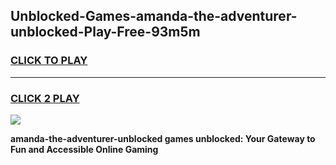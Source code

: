 
## Unblocked-Games-amanda-the-adventurer-unblocked-Play-Free-93m5m
<h3>
<a href="https://premium76.site?title=amanda-the-adventurer-unblocked&ref=23A">CLICK TO PLAY</a></h3>
<hr>

<h3>
<a href="https://premium76.site?title=amanda-the-adventurer-unblocked&ref=23A">CLICK 2 PLAY</a>
  
</h3>

<a href="https://premium76.site?title=amanda-the-adventurer-unblocked&ref=23A"><img src="https://clearcache.store/games.png"></a>


**amanda-the-adventurer-unblocked games unblocked: Your Gateway to Fun and Accessible Online Gaming**
